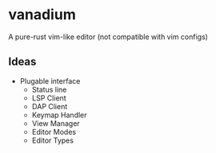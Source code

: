 # vanadium
A pure-rust vim-like editor (not compatible with vim configs)

## Ideas

- Plugable interface
  - Status line
  - LSP Client
  - DAP Client
  - Keymap Handler
  - View Manager
  - Editor Modes
  - Editor Types
